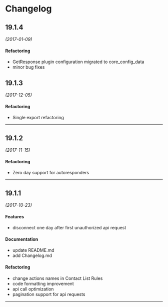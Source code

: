 # Changelog

## 19.1.4
*(2017-01-09)*

#### Refactoring
* GetResponse plugin configuration migrated to core_config_data
* minor bug fixes

## 19.1.3
*(2017-12-05)*

#### Refactoring
* Single export refactoring

---

## 19.1.2
*(2017-11-15)*

#### Refactoring
* Zero day support for autoresponders

---


## 19.1.1
*(2017-10-23)*

#### Features
* disconnect one day after first unauthorized api request

#### Documentation
* update README.md
* add Changelog.md

#### Refactoring
* change actions names in Contact List Rules
* code formatting improvement
* api call optimization
* pagination support for api requests

---



